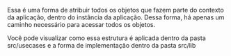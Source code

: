 Essa é uma forma de atribuir todos os objetos que fazem parte do contexto da aplicação, dentro do instância da aplicação. Dessa forma, há apenas um caminho necessário para acessar todos os objetos.

Você pode visualizar como essa estrutura é aplicada dentro da pasta src/usecases e a forma de implementação dentro da pasta src/lib